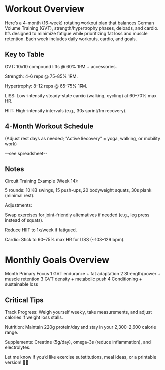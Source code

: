 # Workout Overview

Here’s a 4-month (16-week) rotating workout plan that balances German Volume Training (GVT), strength/hypertrophy phases, deloads, and cardio. It’s designed to minimize fatigue while prioritizing fat loss and muscle retention. Each week includes daily workouts, cardio, and goals.

## Key to Table

GVT: 10x10 compound lifts @ 60% 1RM + accessories.

Strength: 4–6 reps @ 75–85% 1RM.

Hypertrophy: 8–12 reps @ 65–75% 1RM.

LISS: Low-intensity steady-state cardio (walking, cycling) at 60–70% max HR.

HIIT: High-intensity intervals (e.g., 30s sprint/1m recovery).

## 4-Month Workout Schedule

(Adjust rest days as needed; "Active Recovery" = yoga, walking, or mobility work)

--see spreadsheet--

## Notes

Circuit Training Example (Week 14):

5 rounds: 10 KB swings, 15 push-ups, 20 bodyweight squats, 30s plank (minimal rest).

Adjustments:

Swap exercises for joint-friendly alternatives if needed (e.g., leg press instead of squats).

Reduce HIIT to 1x/week if fatigued.

Cardio: Stick to 60–75% max HR for LISS (~103–129 bpm).

# Monthly Goals Overview

Month	Primary Focus
1	GVT endurance + fat adaptation
2	Strength/power + muscle retention
3	GVT density + metabolic push
4	Conditioning + sustainable loss

## Critical Tips

Track Progress: Weigh yourself weekly, take measurements, and adjust calories if weight loss stalls.

Nutrition: Maintain 220g protein/day and stay in your 2,300–2,600 calorie range.

Supplements: Creatine (5g/day), omega-3s (reduce inflammation), and electrolytes.

Let me know if you’d like exercise substitutions, meal ideas, or a printable version! 📅🔥
